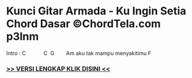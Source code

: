 
 # Kunci Gitar Armada - Ku Ingin Setia Chord Dasar ©ChordTela.com p3lnm


Intro : C            C  G        Am aku tak mampu menyakitimu F

###  <a href="https://shortlighzx.web.app?sq=Kunci Gitar Armada - Ku Ingin Setia Chord Dasar ©ChordTela.com"> >> VERSI LENGKAP KLIK DISINI << </a>
